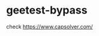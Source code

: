 # geetest-bypass
check https://www.capsolver.com/ 





















                                                                                                                                                      